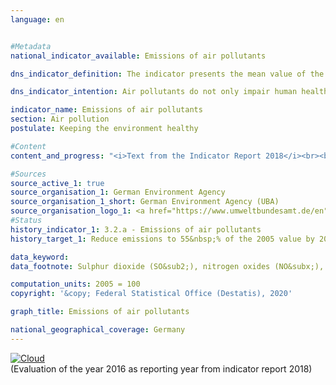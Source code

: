 ```yaml
---                   
language: en                   


#Metadata                   
national_indicator_available: Emissions of air pollutants                   

dns_indicator_definition: The indicator presents the mean value of the indices of national emissions for the five air pollutants sulphur dioxide (SO<sub>2</sub>), nitrogen oxides (NO<sub>x</sub>), ammonia (NH<sub>3</sub>), volatile organic compounds (NMVOC) and particulate matter (PM<sub>2,5</sub>).                   

dns_indicator_intention: Air pollutants do not only impair human health, but also ecosystems and biodiversity. Therefore, emissions of air pollutants should be reduced by 45&nbsp;% by 2030 compared to 2005. To represent the development of health-relevant as well as ecosystem pollution, German emissions of SO<sub>2</sub>, NO<sub>x</sub>, NH<sub>3</sub>, NMVOC and PM<sub>2,5</sub> have been summarised into a single indicator.                   

indicator_name: Emissions of air pollutants                   
section: Air pollution                   
postulate: Keeping the environment healthy                   

#Content                    
content_and_progress: "<i>Text from the Indicator Report 2018</i><br><br>In accordance with the European Union’s National Emission Ceilings (NEC) Directive negotiated at European level, Germany is required to reduce emissions of individual air pollutants by 2030 as follows: SO<sub>2</sub> by 58&nbsp;%, NO<sub>x</sub> by 65&nbsp;%, NH<sub>3</sub> by 29&nbsp;%, NMVOC by 28&nbsp;% and PM<sub>2,5</sub> by 43&nbsp;%. On this basis, the German Environment Agency calculated an unweighted arithmetic mean of the individual reductions of the above air pollutants as a joint target value. The individual rates of change of the single air pollutants are offset equally against one another. This means that irrespective of the separate reduction targets under the NEC Directive, increasing emissions of individual pollutants can be compensated for in this indicator by reducing the emissions of other pollutants.<br><br>The data are computed annually by the German Environment Agency using various sources. They serve as a basis for the reporting obligation pursuant to the Geneva Convention (CLRTAP) and the NEC Directive. The data are further processed within the context of the Federal Statistical Office’s Environmental-Economic Accounts. As a result, emissions are published according to various production sectors and households along with other emitters.<br><br>Emissions of air pollutants overall fell by 17.5&nbsp;% until 2016 from 2005. The indicator thus moved in the intended direction but will not reach the target for 2030 if the development remains the same. Emissions of individual pollutants changed to varying degrees in the period from 2005 to 2016.<br><br>Emissions of volatile organic compounds (NMVOC), which are primarily due to the industrial use of solvents, were significantly reduced by 20.5&nbsp;% during the specified period. Consequently, the targeted reduction of 28&nbsp;% can be achieved by 2030.<br><br>In the specified period emissions of particulate matter (PM<sub>2,5</sub>) have been reduced by 25.3&nbsp;%. If this annual trend continues, the set reduction target will be reached. At 26.4&nbsp;%, the largest proportion of PM<sub>2,5</sub> emissions originated from households and small consumers and was caused in particular by heat generation in 2016. The transport sector accounted for 24.8&nbsp;% of PM<sub>2,5</sub> emissions in the same year.<br><br>Emissions of nitrogen oxides (NO<sub>x</sub>) were reduced by 22.9&nbsp;% until 2016, hence going in the intended direction. However, the average reduction of the last few years will not be sufficient to achieve the target. In 2016 the main share of nitrogen oxides was emitted mainly by transport and the energy sector.<br><br>Emissions of sulphur dioxide (SO<sub>2</sub>), which are mainly generated in the energy sector, decreased by 24.8&nbsp;% in the specified period. Although these emissions went down as intended, the average reduction achieved in recent years will not be sufficient to achieve the set goal.<br><br>Following a prolonged period of stagnation, emissions of ammonia increased by a total of 6.0&nbsp;% between 2005 and 2016, and therefore contrary to the intended direction. The increase can be attributed primarily to the distribution of residues from the fermentation of fuel crops. According to calculations by the German Environment Agency, 95.0&nbsp;% of all domestic ammonia emissions in 2016 originated from agricultural production, and from livestock farming in particular."                   

#Sources
source_active_1: true                           
source_organisation_1: German Environment Agency                           
source_organisation_1_short: German Environment Agency (UBA)                           
source_organisation_logo_1: <a href="https://www.umweltbundesamt.de/en"><img src="https://g205sdgs.github.io/sdg-indicators/public/LogosEn/uba.png" alt="Logo German Environment Agency (UBA)" title="Click here to visit the homepage of the organization"></a>
#Status                   
history_indicator_1: 3.2.a - Emissions of air pollutants                   
history_target_1: Reduce emissions to 55&nbsp;% of the 2005 value by 2030 

data_keyword:                    
data_footnote: Sulphur dioxide (SO&sub2;), nitrogen oxides (NO&subx;), ammonia (NH&sub3;), volatile organic compounds (NMVOC) and particulate matter (PM2.5), average index of measurements; 2017 provisional data                   

computation_units: 2005 = 100                   
copyright: '&copy; Federal Statistical Office (Destatis), 2020'                   

graph_title: Emissions of air pollutants                   

national_geographical_coverage: Germany                   
---
```

<div>                           
  <div class="my-header">                           
    <a href="https://sustainabledevelopment-deutschland.github.io/en/status/"><img src="https://g205sdgs.github.io/sdg-indicators/public/Wettersymbole/Wolke.png" title="The indicator is moving in the right direction but if the trend continues, the target value will be missed by more than 20&nbsp;% in the target year" alt="Cloud" />                           
    </a>                           
  </div>
  <div class="my-header-note">
    <span>(Evaluation of the year 2016 as reporting year from indicator report 2018)</span>
  </div>                           
</div>